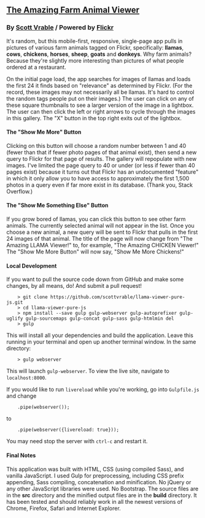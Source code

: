 ## [The Amazing Farm Animal Viewer](http://vrab.us/llama-viewer)
### By [Scott Vrable](http://scottvrable.com) / Powered by [Flickr](http://flickr.com)

It's random, but this mobile-first, responsive, single-page app pulls in pictures of various farm animals tagged on Flickr, specifically: **llamas**, **cows**, **chickens**, **horses**, **sheep**, **goats** and **donkeys**. Why farm animals? Because they're slightly more interesting than pictures of what people ordered at a restaurant.

On the initial page load, the app searches for images of llamas and loads the first 24 it finds based on "relevance" as determined by Flickr. (For the record, these images may not necessarily all be llamas. It's hard to control the random tags people put on their images.) The user can click on any of these square thumbnails to see a larger version of the image in a lightbox. The user can then click the left or right arrows to cycle through the images in this gallery. The "X" button in the top right exits out of the lightbox.

#### The "Show Me More" Button

Clicking on this button will choose a random number between 1 and 40 (fewer than that if fewer photo pages of that animal exist), then send a new query to Flickr for that page of results. The gallery will repopulate with new images. I've limited the page query to 40 or under (or less if fewer than 40 pages exist) because it turns out that Flickr has an undocumented "feature" in which it only allow you to have access to approximately the first 1,500 photos in a query even if far more exist in its database. (Thank you, Stack Overflow.)

#### The "Show Me Something Else" Button

If you grow bored of llamas, you can click this button to see other farm animals. The currently selected animal will not appear in the list. Once you choose a new animal, a new query will be sent to Flickr that pulls in the first 24 images of that animal. The title of the page will now change from "The Amazing LLAMA Viewer!" to, for example, "The Amazing CHICKEN Viewer!" The "Show Me More Button" will now say, "Show Me More Chickens!"

#### Local Development

If you want to pull the source code down from GitHub and make some changes, by all means, do! And submit a pull request!

```
	> git clone https://github.com/scottvrable/llama-viewer-pure-js.git
	> cd llama-viewer-pure-js
	> npm install --save gulp gulp-webserver gulp-autoprefixer gulp-uglify gulp-sourcemaps gulp-concat gulp-sass gulp-htmlmin del
	> gulp  
``` 

This will install all your dependencies and build the application. Leave this running in your terminal and open up another terminal window. In the same directory:

```
	> gulp webserver
```

This will launch `gulp-webserver`. To view the live site, navigate to `localhost:8000`.

If you would like to run `livereload` while you're working, go into `Gulpfile.js` and change

```
	.pipe(webserver());
```

to

```
	.pipe(webserver({livereload: true}));
```

You may need stop the server with `ctrl-c` and restart it.

#### Final Notes

This application was built with HTML, CSS (using compiled Sass), and vanilla JavaScript. I used Gulp for preprocessing, including CSS prefix appending, Sass compiling, concatenation and minification. No jQuery or any other JavaScript libraries were used. No Bootstrap. The source files are in the **src** directory and the minified output files are in the **build** directory. It has been tested and should reliably work in all the newest versions of Chrome, Firefox, Safari and Internet Explorer.
